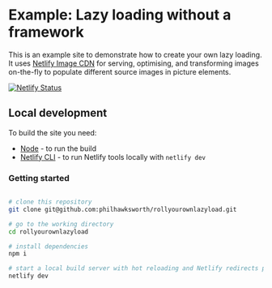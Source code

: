# Example: Lazy loading without a framework

This is an example site to demonstrate how to create your own lazy loading. It uses [Netlify Image CDN](https://docs.netlify.com/image-cdn/overview/?utm_source=github&utm_medium=icdn-example-pnh&utm_campaign=devex) for serving, optimising, and transforming images on-the-fly to populate different source images in picture elements.


[![Netlify Status](https://api.netlify.com/api/v1/badges/9b92cf5e-5161-406d-8785-6eaf5a04a241/deploy-status)](https://app.netlify.com/sites/lazy-load-demo/deploys)


## Local development

To build the site you need:

- [Node](https://nodejs.org) - to run the build
- [Netlify CLI](https://cli.netlify.com) - to run Netlify tools locally with `netlify dev`


### Getting started

```bash

# clone this repository
git clone git@github.com:philhawksworth/rollyourownlazyload.git

# go to the working directory
cd rollyourownlazyload

# install dependencies
npm i

# start a local build server with hot reloading and Netlify redirects proxying
netlify dev
```
